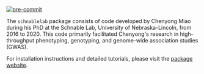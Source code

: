 [![pre-commit](https://img.shields.io/badge/pre--commit-enabled-brightgreen?logo=pre-commit)](https://github.com/pre-commit/pre-commit)

The `schnablelab` package consists of code developed by Chenyong Miao during his PhD at the Schnable Lab, University of Nebraska-Lincoln, from 2016 to 2020. This code primarily facilitated Chenyong's research in high-throughput phenotyping, genotyping, and genome-wide association studies (GWAS).

For installation instructions and detailed tutorials, please visit the [package website](https://chenyong89.github.io/unl-schnablelab/).
